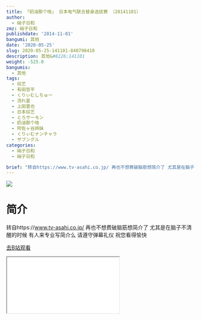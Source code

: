 ```yaml
---
title: 「奶油那个啥」 日本电气联合替身选拔赛 （20141101）
author:
  - 硝子日和
zmz: 硝子日和
publishdate: '2014-11-01'
bangumi: 其他
date: '2020-05-25'
slug: 2020-05-25-141101-840798410
description: 其他&#8226;141101
weight: -525.0
bangumis:
  - 其他
tags:
  - 综艺
  - 有田哲平
  - くりぃむしちゅー
  - 流れ星
  - 上田晋也
  - 日本综艺
  - とろサーモン
  - 奶油那个啥
  - 阿佐ヶ谷姉妹
  - くりぃむナンチャラ
  - ザブングル
categories:
  - 硝子日和
  - 硝子日和

brief: "转自https://www.tv-asahi.co.jp/ 再也不想费破脑筋想简介了 尤其是在脑子不清醒的时候 有人来专业写简介么 请遵守弹幕礼仪 祝您看得愉快"
---
```

![](https://raw.githubusercontent.com/tcgriffith/owaraisite/master/static/tmpimg/da633d4c4164d60537d29e447343a2853842c53f.jpg.480.jpg)
# 简介  
转自https://www.tv-asahi.co.jp/
再也不想费破脑筋想简介了 尤其是在脑子不清醒的时候 有人来专业写简介么
请遵守弹幕礼仪 祝您看得愉快  

[去B站观看](https://www.bilibili.com/video/av840798410/)
<div class ="resp-container"><iframe class="testiframe" src="//player.bilibili.com/player.html?aid=840798410"", scrolling="no", allowfullscreen="true" > </iframe></div> 
